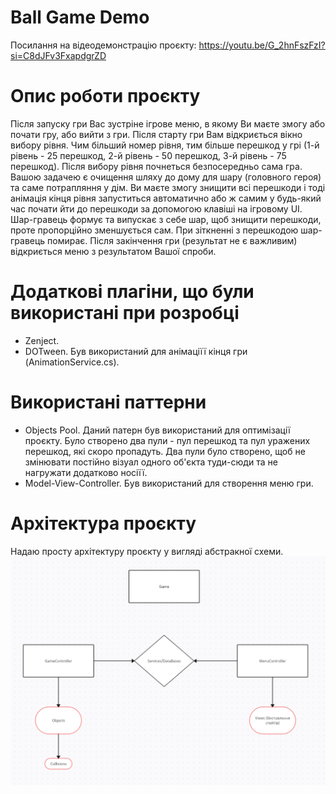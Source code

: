 # Ball Game Demo
 Посилання на відеодемонстрацію проєкту: https://youtu.be/G_2hnFszFzI?si=C8dJFv3FxapdgrZD
# Опис роботи проєкту
 Після запуску гри Вас зустріне ігрове меню, в якому Ви маєте змогу або почати гру, або вийти з гри. Після старту гри Вам відкриється вікно вибору рівня. Чим більший номер рівня, тим більше перешкод у грі (1-й рівень - 25 перешкод, 2-й рівень - 50 перешкод, 3-й рівень - 75 перешкод). Після вибору рівня почнеться безпосередньо сама гра. Вашою задачею є очищення шляху до дому для шару (головного героя) та саме потрапляння у дім. Ви маєте змогу знищити всі перешкоди і тоді анімація кінця рівня запуститься автоматично або ж самим у будь-який час почати йти до перешкоди за допомогою клавіші на ігровому UI. Шар-гравець формує та випускає з себе шар, щоб знищити перешкоди, проте пропорційно зменшується сам. При зіткненні з перешкодою шар-гравець помирає. Після закінчення гри (результат не є важливим) відкриється меню з результатом Вашої спроби.
# Додаткові плагіни, що були використані при розробці
- Zenject.
- DOTween. Був використаний для анімаціїї кінця гри (AnimationService.cs).
# Використані паттерни
- Objects Pool. Даний патерн був використаний для оптимізації проєкту. Було створено два пули - пул перешкод та пул уражених перешкод, які скоро пропадуть. Два пули було створено, щоб не змінювати постійно візуал одного об'єкта туди-сюди та не нагружати додатково носіїї. 
- Model-View-Controller. Був використаний для створення меню гри.
# Архітектура проєкту
Надаю просту архітектуру проєкту у вигляді абстракної схеми.
![!\[Alt text\](image.png)](<ProjectArchitecture.png>)
